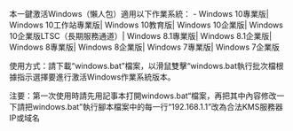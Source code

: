 

本一鍵激活Windows（懶人包）適用以下作業系統： - Windows 10專業版| Windows 10工作站專業版| Windows 10教育版| Windows 10企業版| Windows 10企業版LTSC（長期服務通道）| Windows 8.1專業版| Windows 8.1企業版| Windows 8專業版| Windows 8企業版| Windows 7專業版| Windows 7企業版

使用方式：請下載“windows.bat”檔案，以滑鼠雙擊“windows.bat執行批次檔根據指示選擇要進行激活Windows作業系統版本。

注要：第一次使用時請先用記事本打開windows.bat“檔案，再把其中內容修改一下請把windows.bat”執行腳本檔案中的每一行“192.168.1.1”改為合法KMS服務器IP或域名

